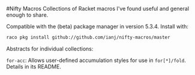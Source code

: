 #Nifty Macros
Collections of Racket macros I've found useful and general enough to share.

Compatible with the (beta) package manager in version 5.3.4. Install with:

```bash
raco pkg install github://github.com/ianj/nifty-macros/master
```
Abstracts for individual collections:

`for-acc`:
Allows user-defined accumulation styles for use in `for[*]/fold`. Details in its README.